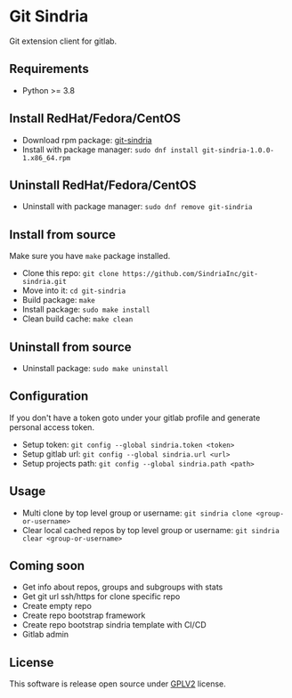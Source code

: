 # Git Sindria

Git extension client for gitlab.

## Requirements

- Python >= 3.8

## Install RedHat/Fedora/CentOS

- Download rpm package: [git-sindria](https://raw.githubusercontent.com/SindriaInc/git-sindria/master/rpms/git-sindria-1.0.0-1.x86_64.rpm)
- Install with package manager: `sudo dnf install git-sindria-1.0.0-1.x86_64.rpm`

## Uninstall RedHat/Fedora/CentOS

- Uninstall with package manager: `sudo dnf remove git-sindria`

## Install from source

Make sure you have `make` package installed.

- Clone this repo: `git clone https://github.com/SindriaInc/git-sindria.git`
- Move into it: `cd git-sindria`
- Build package: `make`
- Install package: `sudo make install`
- Clean build cache: `make clean`

## Uninstall from source

- Uninstall package: `sudo make uninstall`

## Configuration

If you don't have a token goto under your gitlab profile and generate personal access token.

- Setup token: `git config --global sindria.token <token>`
- Setup gitlab url: `git config --global sindria.url <url>`
- Setup projects path: `git config --global sindria.path <path>`

## Usage

- Multi clone by top level group or username: `git sindria clone <group-or-username>`
- Clear local cached repos by top level group or username: `git sindria clear <group-or-username>`

## Coming soon

- Get info about repos, groups and subgroups with stats
- Get git url ssh/https for clone specific repo
- Create empty repo
- Create repo bootstrap framework
- Create repo bootstrap sindria template with CI/CD
- Gitlab admin

## License

This software is release open source under [GPLV2](LICENSE) license.

